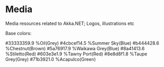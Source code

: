 Media
=====

Media resources related to Akka.NET; Logos, illustrations etc

Base colors:


 #33333359.9 %Oil(Grey) 
 #4cbcef14.5 %Summer Sky(Blue) 
 #b444428.6 %Chestnut(Brown) 
 #5a76917.9 %Waikawa Grey(Blue) 
 #8a41413.6 %Stiletto(Red) 
 #603e3e1.9 %Tawny Port(Red) 
 #8e8d8f1.8 %Taupe Grey(Grey) 
 #71b3921.0 %Acapulco(Green) 
